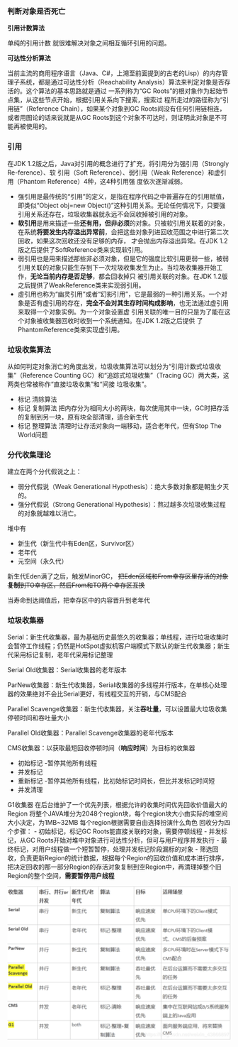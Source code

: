 ### 判断对象是否死亡

**引用计数算法**

单纯的引用计数 就很难解决对象之间相互循环引用的问题。

**可达性分析算法**

当前主流的商用程序语言（Java、C#，上溯至前面提到的古老的Lisp）的内存管理子系统，都是通过可达性分析（Reachability Analysis）算法来判定对象是否存活的。这个算法的基本思路就是通过 一系列称为“GC Roots”的根对象作为起始节点集，从这些节点开始，根据引用关系向下搜索，搜索过 程所走过的路径称为“引用链”（Reference Chain），如果某个对象到GC Roots间没有任何引用链相连， 或者用图论的话来说就是从GC Roots到这个对象不可达时，则证明此对象是不可能再被使用的。

### 引用

在JDK 1.2版之后，Java对引用的概念进行了扩充，将引用分为强引用（Strongly Re-ference）、软 引用（Soft Reference）、弱引用（Weak Reference）和虚引用（Phantom Reference）4种，这4种引用强 度依次逐渐减弱。

- 强引用是最传统的“引用”的定义，是指在程序代码之中普遍存在的引用赋值，即类似“Object obj=new Object()”这种引用关系。无论任何情况下，只要强引用关系还存在，垃圾收集器就永远不会回收掉被引用的对象。
- **软引用**是用来描述一些**还有用，但非必须**的对象。只被软引用关联着的对象，在系统**将要发生内存溢出异常前**，会把这些对象列进回收范围之中进行第二次回收，如果这次回收还没有足够的内存， 才会抛出内存溢出异常。在JDK 1.2版之后提供了SoftReference类来实现软引用。
- 弱引用也是用来描述那些非必须对象，但是它的强度比软引用更弱一些，被弱引用关联的对象只能生存到下一次垃圾收集发生为止。当垃圾收集器开始工作，**无论当前内存是否足够**，都会回收掉只 被引用关联的对象。在JDK 1.2版之后提供了WeakReference类来实现弱引用。
- 虚引用也称为“幽灵引用”或者“幻影引用”，它是最弱的一种引用关系。一个对象是否有虚引用的存在，**完全不会对其生存时间构成影响**，也无法通过虚引用来取得一个对象实例。为一个对象设置虚 引用关联的唯一目的只是为了能在这个对象被收集器回收时收到一个系统通知。在JDK 1.2版之后提供 了PhantomReference类来实现虚引用。

### 垃圾收集算法

从如何判定对象消亡的角度出发，垃圾收集算法可以划分为“引用计数式垃圾收集”（Reference Counting GC）和“追踪式垃圾收集”（Tracing GC）两大类，这两类也常被称作“直接垃圾收集”和“间接 垃圾收集”。

- 标记 清除算法
- 标记 复制算法
  把内存分为相同大小的两块，每次使用其中一块，GC时把存活的复制到另一块，原有块全部清理，适合新生代
- 标记 整理算法
  清理时让存活对象向一端移动，适合老年代，但有Stop The World问题

### 分代收集理论

建立在两个分代假说之上：

- 弱分代假说（Weak Generational Hypothesis）：绝大多数对象都是朝生夕灭的。
- 强分代假说（Strong Generational Hypothesis）：熬过越多次垃圾收集过程的对象就越难以消亡。

堆中有

- 新生代（新生代中有Eden区，Survivor区）
- 老年代
- 元空间（永久代）

新生代Eden满了之后，触发MinorGC， ~~把Eden区域和From幸存区里存活的对象**复制**到TO幸存区，然后From和TO两个幸存区互换~~

当寿命到达阈值后，把幸存区中的内容晋升到老年代

### 垃圾收集器

Serial：新生代收集器，最为基础历史最悠久的收集器；单线程，进行垃圾收集时会暂停工作线程；仍然是HotSpot虚拟机客户端模式下默认的新生代收集器；新生代采用标记复制，老年代采用标记整理

Serial Old收集器：Serial收集器的老年版本

ParNew收集器：新生代收集器，Serial收集器的多线程并行版本，在单核心处理器的效果绝对不会比Serial更好，有线程交互的开销，与CMS配合

Parallel Scavenge收集器：新生代收集器，关注**吞吐量**，可以设置最大垃圾收集停顿时间和吞吐量大小

Parallel Old收集器：Parallel Scavenge收集器的老年代版本

CMS收集器：以获取最短回收停顿时间（**响应时间**）为目标的收集器

- 初始标记 -暂停其他所有线程
- 并发标记
- 重新标记 -暂停其他所有线程，比初始标记时间长，但比并发标记时间短
- 并发清理

G1收集器
    在后台维护了一个优先列表，根据允许的收集时间优先回收价值最大的Region
    将整个JAVA堆分为2048个region块，每个region块大小由实际的堆空间大小决定，为1MB~32MB
    每个region根据需要自由选择扮演什么角色
    回收分为四个步骤：
    - 初始标记，标记GC Roots能直接关联的对象，需要停顿线程
    - 并发标记，从GC Roots开始对堆中对象进行可达性分析，但可与用户程序并发执行
    - 最终标记，对用户线程做一个短暂暂停，处理并发标记阶段漏标的对象
    - 筛选回收，负责更新Region的统计数据，根据每个Region的回收价值和成本进行排序，把决定回收的那一部分Region的存活对象复制到空Region中，再清理掉整个旧Region的整个空间，**需要暂停用户线程**

![总览](assets/Pasted%20image%2020221209102236.png)
